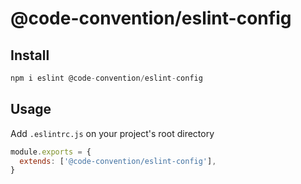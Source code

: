 # @code-convention/eslint-config

## Install

```js
npm i eslint @code-convention/eslint-config
```

## Usage

Add `.eslintrc.js` on your project's root directory

```js
module.exports = {
  extends: ['@code-convention/eslint-config'],
}
```
